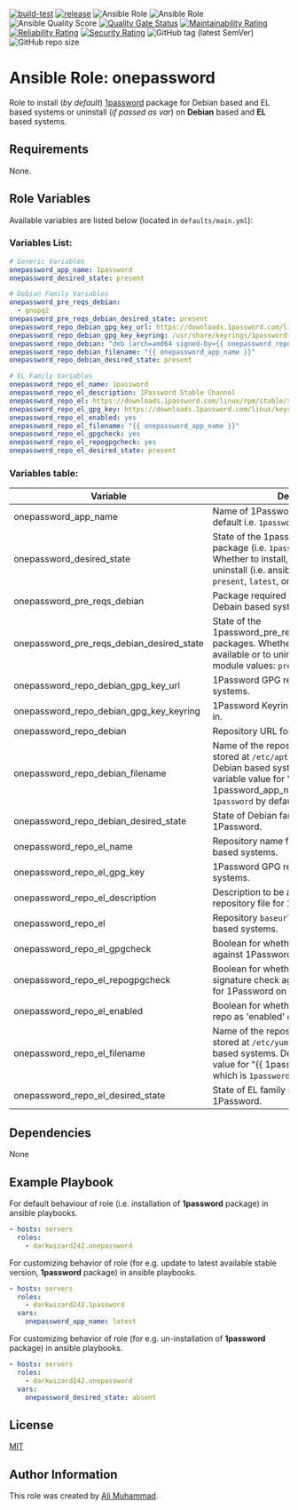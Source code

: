 [![build-test](https://github.com/darkwizard242/ansible-role-onepassword/workflows/build-and-test/badge.svg?branch=master)](https://github.com/darkwizard242/ansible-role-onepassword/actions?query=workflow%3Abuild-and-test) [![release](https://github.com/darkwizard242/ansible-role-onepassword/workflows/release/badge.svg)](https://github.com/darkwizard242/ansible-role-onepassword/actions?query=workflow%3Arelease) ![Ansible Role](https://img.shields.io/ansible/role/55769?color=dark%20green%20) ![Ansible Role](https://img.shields.io/ansible/role/d/55769?label=role%20downloads) ![Ansible Quality Score](https://img.shields.io/ansible/quality/55769?label=ansible%20quality%20score) [![Quality Gate Status](https://sonarcloud.io/api/project_badges/measure?project=ansible-role-onepassword&metric=alert_status)](https://sonarcloud.io/dashboard?id=ansible-role-onepassword) [![Maintainability Rating](https://sonarcloud.io/api/project_badges/measure?project=ansible-role-onepassword&metric=sqale_rating)](https://sonarcloud.io/dashboard?id=ansible-role-onepassword) [![Reliability Rating](https://sonarcloud.io/api/project_badges/measure?project=ansible-role-onepassword&metric=reliability_rating)](https://sonarcloud.io/dashboard?id=ansible-role-onepassword) [![Security Rating](https://sonarcloud.io/api/project_badges/measure?project=ansible-role-onepassword&metric=security_rating)](https://sonarcloud.io/dashboard?id=ansible-role-onepassword) ![GitHub tag (latest SemVer)](https://img.shields.io/github/tag/darkwizard242/ansible-role-onepassword?label=release) ![GitHub repo size](https://img.shields.io/github/repo-size/darkwizard242/ansible-role-onepassword?color=orange&style=flat-square)

# Ansible Role: onepassword

Role to install (_by default_) [1password](https://1password.com/) package for Debian based and EL based systems or uninstall (_if passed as var_) on **Debian** based and **EL** based systems.

## Requirements

None.

## Role Variables

Available variables are listed below (located in `defaults/main.yml`):

### Variables List:

```yaml
# Generic Variables
onepassword_app_name: 1password
onepassword_desired_state: present

# Debian Family Variables
onepassword_pre_reqs_debian:
  - gnupg2
onepassword_pre_reqs_debian_desired_state: present
onepassword_repo_debian_gpg_key_url: https://downloads.1password.com/linux/keys/1password.asc
onepassword_repo_debian_gpg_key_keyring: /usr/share/keyrings/1password-archive-keyring.gpg
onepassword_repo_debian: "deb [arch=amd64 signed-by={{ onepassword_repo_debian_gpg_key_keyring }}] https://downloads.1password.com/linux/debian/amd64 stable main"
onepassword_repo_debian_filename: "{{ onepassword_app_name }}"
onepassword_repo_debian_desired_state: present

# EL Family Variables
onepassword_repo_el_name: 1password
onepassword_repo_el_description: 1Password Stable Channel
onepassword_repo_el: https://downloads.1password.com/linux/rpm/stable/$basearch
onepassword_repo_el_gpg_key: https://downloads.1password.com/linux/keys/1password.asc
onepassword_repo_el_enabled: yes
onepassword_repo_el_filename: "{{ onepassword_app_name }}"
onepassword_repo_el_gpgcheck: yes
onepassword_repo_el_repogpgcheck: yes
onepassword_repo_el_desired_state: present
```

### Variables table:

Variable                                  | Description
----------------------------------------- | ------------------------------------------------------------------------------------------------------------------------------------------------------------------------------------------------------
onepassword_app_name                      | Name of 1Password package to install by default i.e. `1password`.
onepassword_desired_state                 | State of the 1password_app_name package (i.e. `1password` package itself.). Whether to install, verify if available or to uninstall (i.e. ansible apt module values: `present`, `latest`, or `absent`)
onepassword_pre_reqs_debian               | Package required by 1Password on Debain based systems.
onepassword_pre_reqs_debian_desired_state | State of the 1password_pre_reqs_debian_desired_state packages. Whether to install, verify if available or to uninstall (i.e. ansible apt module values: `present`, `latest`, or `absent`)
onepassword_repo_debian_gpg_key_url       | 1Password GPG required on Debian based systems.
onepassword_repo_debian_gpg_key_keyring   | 1Password Keyring file to store GPG key in.
onepassword_repo_debian                   | Repository URL for Debian based systems.
onepassword_repo_debian_filename          | Name of the repository file that will be stored at `/etc/apt/sources.list.d/` on Debian based systems. Defaults to the variable value for "{{ 1password_app_name }}" which is `1password` by default.
onepassword_repo_debian_desired_state     | State of Debian family repository file for 1Password.
onepassword_repo_el_name                  | Repository name for 1Password on EL based systems.
onepassword_repo_el_gpg_key               | 1Password GPG required on EL based systems.
onepassword_repo_el_description           | Description to be added in EL based repository file for 1Password.
onepassword_repo_el                       | Repository `baseurl` for 1Password on EL based systems.
onepassword_repo_el_gpgcheck              | Boolean for whether to perform gpg check against 1Password on EL based systems.
onepassword_repo_el_repogpgcheck          | Boolean for whether to perform gpg signature check against on the repodata for 1Password on EL based systems.
onepassword_repo_el_enabled               | Boolean for whether to set 1Password repo as 'enabled' on EL based systems.
onepassword_repo_el_filename              | Name of the repository file that will be stored at `/etc/yum/sources.list.d/` on EL based systems. Defaults to the variable value for "{{ 1password_app_name }}" which is `1password` by default.
onepassword_repo_el_desired_state         | State of EL family repository file for 1Password.

## Dependencies

None

## Example Playbook

For default behaviour of role (i.e. installation of **1password** package) in ansible playbooks.

```yaml
- hosts: servers
  roles:
    - darkwizard242.onepassword
```

For customizing behavior of role (for e.g. update to latest available stable version, **1password** package) in ansible playbooks.

```yaml
- hosts: servers
  roles:
    - darkwizard242.1password
  vars:
    onepassword_app_name: latest
```

For customizing behavior of role (for e.g. un-installation of **1password** package) in ansible playbooks.

```yaml
- hosts: servers
  roles:
    - darkwizard242.onepassword
  vars:
    onepassword_desired_state: absent
```

## License

[MIT](https://github.com/darkwizard242/ansible-role-1password/blob/master/LICENSE)

## Author Information

This role was created by [Ali Muhammad](https://www.alimuhammad.dev/).
